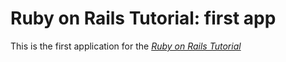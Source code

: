 # Ruby on Rails Tutorial: first app

This is the first application for the
[*Ruby on Rails Tutorial*](http://railstutorial.org/)
